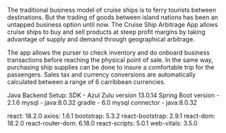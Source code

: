 The traditional business model of cruise ships is to ferry tourists between destinations.
But the trading of goods between island nations has been an untapped business option until
now. The Cruise Ship Arbitrage App allows cruise ships to buy and sell products at steep
profit margins by taking advantage of supply and demand through geographical arbitrage.

The app allows the purser to check inventory and do onboard business transactions before
reaching the physical point of sale. In the same way, purchasing ship supplies can be
done to insure a comfortable trip for the passengers. Sales tax and currency conversions
are automatically calculated between a range of 6 carribbean currencies.

Java Backend Setup:
SDK - Azul Zulu version 13.0.14
Spring Boot version - 2.1.6
mysql - java:8.0.32
gradle - 6.0
mysql connector - java:8.0.32

react: 18.2.0
axios: 1.6.1
bootstrap: 5.3.2
react-bootstrap: 2.9.1
react-dom: 18.2.0
react-router-dom: 6.18.0
react-scripts: 5.0.1
web-vitals: 3.5.0


